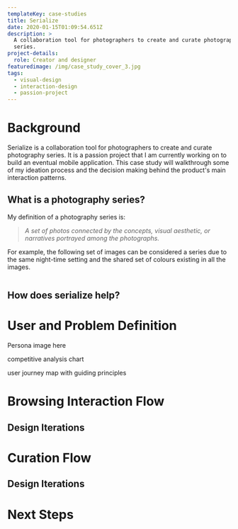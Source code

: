 ```yaml
---
templateKey: case-studies
title: Serialize
date: 2020-01-15T01:09:54.651Z
description: >
  A collaboration tool for photographers to create and curate photography
  series. 
project-details:
  role: Creator and designer
featuredimage: /img/case_study_cover_3.jpg
tags:
  - visual-design
  - interaction-design
  - passion-project
---
```

# Background 

Serialize is a collaboration tool for photographers to create and curate photography series. It is a passion project that I am currently working on to build an eventual mobile application. This case study will walkthrough some of my ideation process and the decision making behind the product's main interaction patterns. 

## What is a photography series?

My definition of a photography series is: 

> _A set of photos connected by the concepts, visual aesthetic, or narratives portrayed among the photographs._

For example, the following set of images can be considered a series due to the same night-time setting and the shared set of colours existing in all the images. 

![]()

## How does serialize help? 



# User and Problem Definition

Persona image here

competitive analysis chart

user journey map with guiding principles



# Browsing Interaction Flow

<insert flow here>

## Design Iterations

# 

# Curation Flow

<insert flow here>

## Design Iterations



# Next Steps





# 

##
